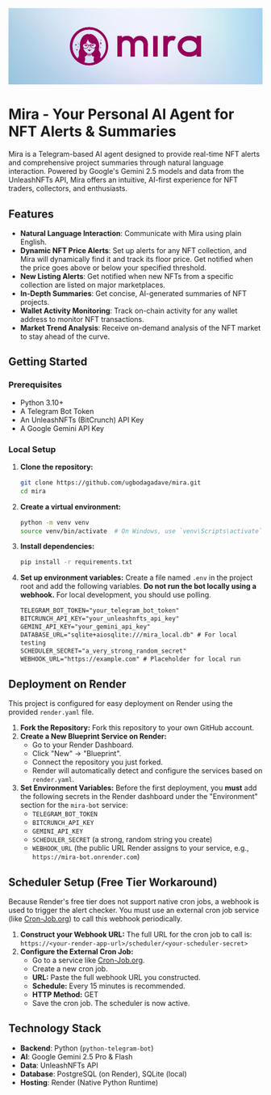 ![Mira Banner](mira-banner-03.png)

# Mira - Your Personal AI Agent for NFT Alerts & Summaries

Mira is a Telegram-based AI agent designed to provide real-time NFT alerts and comprehensive project summaries through natural language interaction. Powered by Google's Gemini 2.5 models and data from the UnleashNFTs API, Mira offers an intuitive, AI-first experience for NFT traders, collectors, and enthusiasts.

## Features
- **Natural Language Interaction**: Communicate with Mira using plain English.
- **Dynamic NFT Price Alerts**: Set up alerts for any NFT collection, and Mira will dynamically find it and track its floor price. Get notified when the price goes above or below your specified threshold.
- **New Listing Alerts**: Get notified when new NFTs from a specific collection are listed on major marketplaces.
- **In-Depth Summaries**: Get concise, AI-generated summaries of NFT projects.
- **Wallet Activity Monitoring**: Track on-chain activity for any wallet address to monitor NFT transactions.
- **Market Trend Analysis**: Receive on-demand analysis of the NFT market to stay ahead of the curve.

## Getting Started

### Prerequisites
- Python 3.10+
- A Telegram Bot Token
- An UnleashNFTs (BitCrunch) API Key
- A Google Gemini API Key

### Local Setup
1.  **Clone the repository:**
    ```bash
    git clone https://github.com/ugbodagadave/mira.git
    cd mira
    ```

2.  **Create a virtual environment:**
    ```bash
    python -m venv venv
    source venv/bin/activate  # On Windows, use `venv\Scripts\activate`
    ```

3.  **Install dependencies:**
    ```bash
    pip install -r requirements.txt
    ```

4.  **Set up environment variables:**
    Create a file named `.env` in the project root and add the following variables. **Do not run the bot locally using a webhook.** For local development, you should use polling.

    ```env
    TELEGRAM_BOT_TOKEN="your_telegram_bot_token"
    BITCRUNCH_API_KEY="your_unleashnfts_api_key"
    GEMINI_API_KEY="your_gemini_api_key"
    DATABASE_URL="sqlite+aiosqlite:///mira_local.db" # For local testing
    SCHEDULER_SECRET="a_very_strong_random_secret"
    WEBHOOK_URL="https://example.com" # Placeholder for local run
    ```

## Deployment on Render

This project is configured for easy deployment on Render using the provided `render.yaml` file.

1.  **Fork the Repository:** Fork this repository to your own GitHub account.
2.  **Create a New Blueprint Service on Render:**
    - Go to your Render Dashboard.
    - Click "New" -> "Blueprint".
    - Connect the repository you just forked.
    - Render will automatically detect and configure the services based on `render.yaml`.
3.  **Set Environment Variables:** Before the first deployment, you **must** add the following secrets in the Render dashboard under the "Environment" section for the `mira-bot` service:
    - `TELEGRAM_BOT_TOKEN`
    - `BITCRUNCH_API_KEY`
    - `GEMINI_API_KEY`
    - `SCHEDULER_SECRET` (a strong, random string you create)
    - `WEBHOOK_URL` (the public URL Render assigns to your service, e.g., `https://mira-bot.onrender.com`)

## Scheduler Setup (Free Tier Workaround)

Because Render's free tier does not support native cron jobs, a webhook is used to trigger the alert checker. You must use an external cron job service (like [Cron-Job.org](https://cron-job.org/)) to call this webhook periodically.

1.  **Construct your Webhook URL:** The full URL for the cron job to call is: `https://<your-render-app-url>/scheduler/<your-scheduler-secret>`
2.  **Configure the External Cron Job:**
    *   Go to a service like [Cron-Job.org](https://cron-job.org/).
    *   Create a new cron job.
    *   **URL:** Paste the full webhook URL you constructed.
    *   **Schedule:** Every 15 minutes is recommended.
    *   **HTTP Method:** GET
    *   Save the cron job. The scheduler is now active.

## Technology Stack
- **Backend**: Python (`python-telegram-bot`)
- **AI**: Google Gemini 2.5 Pro & Flash
- **Data**: UnleashNFTs API
- **Database**: PostgreSQL (on Render), SQLite (local)
- **Hosting**: Render (Native Python Runtime)
